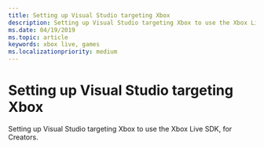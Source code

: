 ```yaml
---
title: Setting up Visual Studio targeting Xbox
description: Setting up Visual Studio targeting Xbox to use the Xbox Live SDK, for Creators.
ms.date: 04/19/2019
ms.topic: article
keywords: xbox live, games
ms.localizationpriority: medium
---
```


# Setting up Visual Studio targeting Xbox

Setting up Visual Studio targeting Xbox to use the Xbox Live SDK, for Creators.
